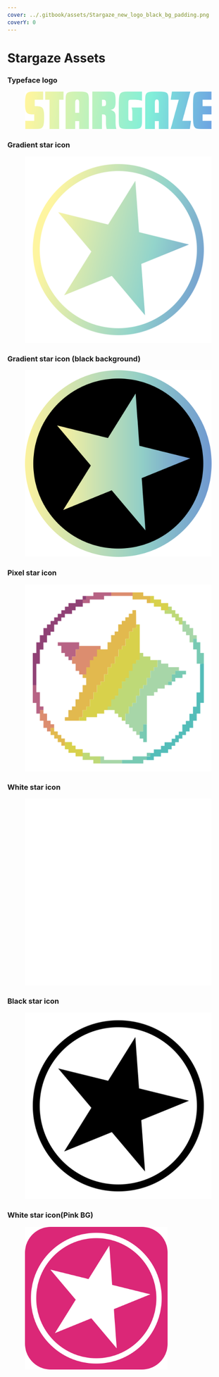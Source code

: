 ```yaml
---
cover: ../.gitbook/assets/Stargaze_new_logo_black_bg_padding.png
coverY: 0
---
```


# Stargaze Assets

### Typeface logo

<figure><img src="../.gitbook/assets/stargaze_logo_800.svg" alt=""><figcaption></figcaption></figure>

### Gradient star icon

<figure><img src="../.gitbook/assets/stargaze_star_gradient.svg" alt=""><figcaption></figcaption></figure>

### Gradient star icon (black background)

<figure><img src="../.gitbook/assets/STARlogo-blackbg.svg" alt=""><figcaption></figcaption></figure>

### Pixel star icon

<figure><img src="../.gitbook/assets/stargaze_star_pixel.svg" alt=""><figcaption></figcaption></figure>

### White star icon

<figure><img src="../.gitbook/assets/stargaze_star_white.svg" alt=""><figcaption></figcaption></figure>

### Black star icon

<figure><img src="../.gitbook/assets/stargaze_star_black.svg" alt=""><figcaption></figcaption></figure>

### White star icon(Pink BG)&#x20;

<figure><img src="../.gitbook/assets/stargaze_white star_PinkBG.svg" alt="" width="324"><figcaption></figcaption></figure>

